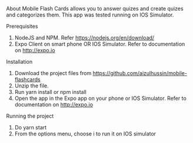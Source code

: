About
Mobile Flash Cards allows you to answer quizes and create quizes and categorizes them.
This app was tested running on IOS Simulator.

Prerequisites
1. NodeJS and NPM. Refer https://nodejs.org/en/download/
2. Expo Client on smart phone OR IOS Simulator. Refer to documentation on http://expo.io

Installation
1. Download the project files from https://github.com/aizulhussin/mobile-flashcards
2. Unzip the file.
3. Run yarn install or npm install
4. Open the app in the Expo app on your phone or IOS Simulator. Refer to documentation on http://expo.io

Running the project
1. Do yarn start
2. From the options menu, choose i to run it on IOS simulator
